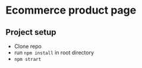 # Ecommerce product page

## Project setup
- Clone repo
 - run `npm install` in root directory
 - `npm strart` 

